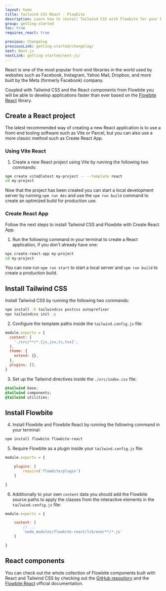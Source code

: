 ```yaml
---
layout: home
title: Tailwind CSS React - Flowbite
description: Learn how to install Tailwind CSS with Flowbite for your React project and start developing modern web applications using interactive elements based on utility classes
group: getting-started
toc: true
requires_react: true

previous: Changelog
previousLink: getting-started/changelog/
next: Next.js
nextLink: getting-started/next-js/
---
```


React is one of the most popular front-end libraries in the world used by websites such as Facebook, Instagram, Yahoo Mail, Dropbox, and more built by the Meta (formerly Facebook) company.

Coupled with Tailwind CSS and the React components from Flowbite you will be able to develop applications faster than ever based on the [Flowbite React](https://flowbite-react.com) library.

## Create a React project

The latest recommended way of creating a new React application is to use a front-end tooling software such as Vite or Parcel, but you can also use a more classic method such as Create React App.

### Using Vite React

1. Create a new React project using Vite by running the following two commands:

```bash
npm create vite@latest my-project -- --template react
cd my-project
```

Now that the project has been created you can start a local development server by running `npm run dev` and use the `npm run build` command to create an optimized build for production use.

### Create React App

Follow the next steps to install Tailwind CSS and Flowbite with Create React App.

1. Run the following command in your terminal to create a React application, if you don't already have one:

```bash
npx create-react-app my-project
cd my-project
```

You can now run `npm run start` to start a local server and `npm run build` to create a production build.

## Install Tailwind CSS

Install Tailwind CSS by running the following two commands:

```bash
npm install -D tailwindcss postcss autoprefixer
npx tailwindcss init -p
```

2. Configure the template paths inside the `tailwind.config.js` file:

```javascript
module.exports = {
  content: [
    './src/**/*.{js,jsx,ts,tsx}',
  ],
  theme: {
    extend: {},
  },
  plugins: [],
}
```

3. Set up the Tailwind directives inside the `./src/index.css` file:

```css
@tailwind base;
@tailwind components;
@tailwind utilities;
```

## Install Flowbite

4. Install Flowbite and Flowbite React by running the following command in your terminal:

```bash
npm install flowbite flowbite-react
```

5. Require Flowbite as a plugin inside your `tailwind.config.js` file:

```javascript
module.exports = {

    plugins: [
        require('flowbite/plugin')
    ]

}
```

6. Additionally to your own `content` data you should add the Flowbite source paths to apply the classes from the interactive elements in the `tailwind.config.js` file:

```javascript
module.exports = {

    content: [
        // ...
        'node_modules/flowbite-react/lib/esm/**/*.js'
    ]

}
```

## React components

You can check out the whole collection of Flowbite components built with React and Tailwind CSS by checking out the [GitHub repository](https://github.com/themesberg/flowbite-react) and the [Flowbite React](https://flowbite-react.com) official documentation.
